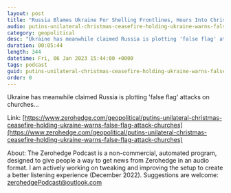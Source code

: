 ```yaml
---
layout: post
title: "Russia Blames Ukraine For Shelling Frontlines, Hours Into Christmas Ceasefire"
audio: putins-unilateral-christmas-ceasefire-holding-ukraine-warns-false-flag-attack-churches-2
category: geopolitical
desc: "Ukraine has meanwhile claimed Russia is plotting 'false flag' attacks on churches... "
duration: 00:05:44
length: 344
datetime: Fri, 06 Jan 2023 15:44:00 +0000
tags: podcast
guid: putins-unilateral-christmas-ceasefire-holding-ukraine-warns-false-flag-attack-churches-0
order: 0
---
```

Ukraine has meanwhile claimed Russia is plotting 'false flag' attacks on churches... 

Link: [https://www.zerohedge.com/geopolitical/putins-unilateral-christmas-ceasefire-holding-ukraine-warns-false-flag-attack-churches](https://www.zerohedge.com/geopolitical/putins-unilateral-christmas-ceasefire-holding-ukraine-warns-false-flag-attack-churches)

About: The Zerohedge Podcast is a non-commercial, automated program, designed to give people a way to get news from Zerohedge in an audio format.  I am actively working on tweaking and improving the setup to create a better listening experience (December 2022).  Suggestions are welcome: [zerohedgePodcast@outlook.com](mailto:zerohedgePodcast@outlook.com)